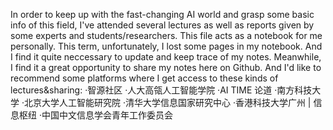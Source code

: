 In order to keep up with the fast-changing AI world and grasp some basic info of this field, I've attended several lectures as well as reports given by some experts and students/researchers. This file acts as a notebook for me personally. This term, unfortunately, I lost some pages in my notebook. And I find it quite neccessary to update and keep trace of my notes. Meanwhile, I find it a great opportunity to share my notes here on Github.
And I'd like to recommend some platforms where I get access to these kinds of lectures&sharing:
·智源社区
·人大高瓴人工智能学院
·AI TIME 论道
·南方科技大学
·北京大学人工智能研究院
·清华大学信息国家研究中心
·香港科技大学广州 | 信息枢纽
·中国中文信息学会青年工作委员会
